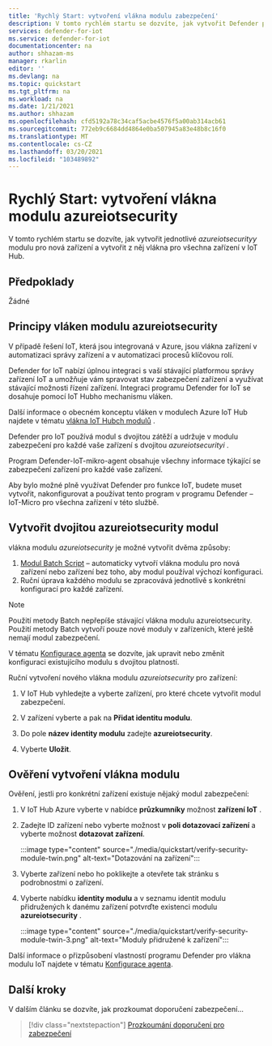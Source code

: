 ```yaml
---
title: 'Rychlý Start: vytvoření vlákna modulu zabezpečení'
description: V tomto rychlém startu se dozvíte, jak vytvořit Defender pro modul IoT pro použití s Azure Defenderem pro IoT.
services: defender-for-iot
ms.service: defender-for-iot
documentationcenter: na
author: shhazam-ms
manager: rkarlin
editor: ''
ms.devlang: na
ms.topic: quickstart
ms.tgt_pltfrm: na
ms.workload: na
ms.date: 1/21/2021
ms.author: shhazam
ms.openlocfilehash: cfd5192a78c34caf5acbe4576f5a00ab314acb61
ms.sourcegitcommit: 772eb9c6684dd4864e0ba507945a83e48b8c16f0
ms.translationtype: MT
ms.contentlocale: cs-CZ
ms.lasthandoff: 03/20/2021
ms.locfileid: "103489892"
---
```

# <a name="quickstart-create-an-azureiotsecurity-module-twin"></a>Rychlý Start: vytvoření vlákna modulu azureiotsecurity

V tomto rychlém startu se dozvíte, jak vytvořit jednotlivé _azureiotsecurityy_ modulu pro nová zařízení a vytvořit z něj vlákna pro všechna zařízení v IoT Hub.

## <a name="prerequisites"></a>Předpoklady

Žádné

## <a name="understanding-azureiotsecurity-module-twins"></a>Principy vláken modulu azureiotsecurity

V případě řešení IoT, která jsou integrovaná v Azure, jsou vlákna zařízení v automatizaci správy zařízení a v automatizaci procesů klíčovou rolí.

Defender for IoT nabízí úplnou integraci s vaší stávající platformou správy zařízení IoT a umožňuje vám spravovat stav zabezpečení zařízení a využívat stávající možnosti řízení zařízení.
Integraci programu Defender for IoT se dosahuje pomocí IoT Hubho mechanismu vláken.

Další informace o obecném konceptu vláken v modulech Azure IoT Hub najdete v tématu [vlákna IoT Hubch modulů](../iot-hub/iot-hub-devguide-module-twins.md) .

Defender pro IoT používá modul s dvojitou zátěží a udržuje v modulu zabezpečení pro každé vaše zařízení s dvojitou _azureiotsecurityi_ .

Program Defender-IoT-mikro-agent obsahuje všechny informace týkající se zabezpečení zařízení pro každé vaše zařízení.

Aby bylo možné plně využívat Defender pro funkce IoT, budete muset vytvořit, nakonfigurovat a používat tento program v programu Defender – IoT-Micro pro všechna zařízení v této službě.

## <a name="create-azureiotsecurity-module-twin"></a>Vytvořit dvojitou azureiotsecurity modul

vlákna modulu _azureiotsecurity_ je možné vytvořit dvěma způsoby:

1. [Modul Batch Script](https://aka.ms/iot-security-github-create-module) – automaticky vytvoří vlákna modulu pro nová zařízení nebo zařízení bez toho, aby modul používal výchozí konfiguraci.
1. Ruční úprava každého modulu se zpracovává jednotlivě s konkrétní konfigurací pro každé zařízení.

>[!NOTE]
> Použití metody Batch nepřepíše stávající vlákna modulu azureiotsecurity. Použití metody Batch vytvoří pouze nové moduly v zařízeních, které ještě nemají modul zabezpečení.

V tématu [Konfigurace agenta](how-to-agent-configuration.md) se dozvíte, jak upravit nebo změnit konfiguraci existujícího modulu s dvojitou platností.

Ruční vytvoření nového vlákna modulu _azureiotsecurity_ pro zařízení:

1. V IoT Hub vyhledejte a vyberte zařízení, pro které chcete vytvořit modul zabezpečení.

1. V zařízení vyberte a pak na **Přidat identitu modulu**.

1. Do pole **název identity modulu** zadejte **azureiotsecurity**.

1. Vyberte **Uložit**.

## <a name="verify-creation-of-a-module-twin"></a>Ověření vytvoření vlákna modulu

Ověření, jestli pro konkrétní zařízení existuje nějaký modul zabezpečení:

1. V IoT Hub Azure vyberte v nabídce **průzkumníky** možnost **zařízení IoT** .

1. Zadejte ID zařízení nebo vyberte možnost v **poli dotazovací zařízení** a vyberte možnost **dotazovat zařízení**.

    :::image type="content" source="./media/quickstart/verify-security-module-twin.png" alt-text="Dotazování na zařízení":::

1. Vyberte zařízení nebo ho poklikejte a otevřete tak stránku s podrobnostmi o zařízení.

1. Vyberte nabídku **identity modulu** a v seznamu identit modulu přidružených k danému zařízení potvrďte existenci modulu **azureiotsecurity** .

    :::image type="content" source="./media/quickstart/verify-security-module-twin-3.png" alt-text="Moduly přidružené k zařízení":::

Další informace o přizpůsobení vlastností programu Defender pro vlákna modulu IoT najdete v tématu [Konfigurace agenta](how-to-agent-configuration.md).

## <a name="next-steps"></a>Další kroky

V dalším článku se dozvíte, jak prozkoumat doporučení zabezpečení...

> [!div class="nextstepaction"]
> [Prozkoumání doporučení pro zabezpečení](quickstart-investigate-security-recommendations.md)